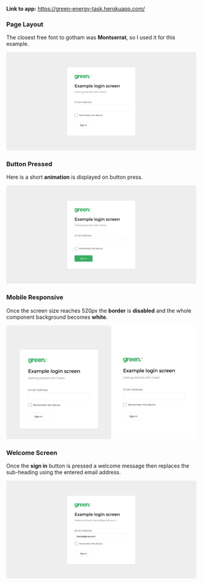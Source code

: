 **Link to app:** https://green-energy-task.herokuapp.com/

### Page Layout

The closest free font to gotham was **Montserrat**, so I used it for this example.

![standard-layout](./src/images/documentation/standard.png)

### Button Pressed

Here is a short **animation** is displayed on button press.

![button-pressed](./src/images/documentation/button.png)

### Mobile Responsive

Once the screen size reaches 520px the **border** is **disabled** and the whole component background becomes **white**.

![responsive-prev-post](./src/images/documentation/responsive-prev-post.png)

### Welcome Screen

Once the **sign in** button is pressed a welcome message then replaces the sub-heading using the entered email address.

![welcome-screen](./src/images/documentation/welcome-screen.png)